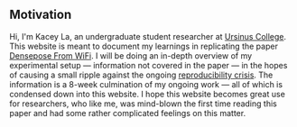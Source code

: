 ## Motivation
Hi, I'm Kacey La, an undergraduate student researcher at [Ursinus College](https://www.ursinus.edu/). This website is meant to document my learnings in replicating the paper [Densepose From WiFi](https://arxiv.org/pdf/2301.00250.pdf). I will be doing an in-depth overview of my experimental setup — information not covered in the paper — in the hopes of causing a small ripple against the ongoing [reproducibility crisis](https://en.wikipedia.org/wiki/Replication_crisis). The information is a 8-week culmination of my ongoing work — all of which is condensed down into this website. I hope this website becomes great use for researchers, who like me, was mind-blown the first time reading this paper and had some rather complicated feelings on this matter.